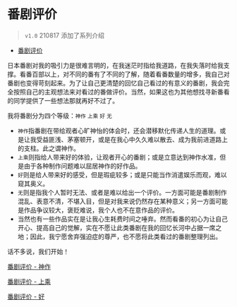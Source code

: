 # 番剧评价

> `v1.0` 210817 添加了系列介绍

- [番剧评价](#番剧评价)

日本番剧对我的吸引力是很难言明的，在我迷茫时指给我道路，在我失落时给我支撑。看番百部以上，对不同的番有了不同的了解，随着看番数量的增多，我自己对番剧也变得苛刻起来。为了让自己更清楚的回忆自己看过的有意义的番剧，我会完全按照自己的主观想法来对看过的番做评价。当然，如果这也为其他想找寻新番看的同学提供了一些想法那就再好不过了。

我将番剧分为四个等级：`神作` `上乘` `好` `无`
* `神作`指番剧在带给观者心旷神怡的体会时，还会潜移默化传递人生的道理。或是让我受益匪浅、茅塞顿开，或是在我心中久久难以散去、成为我前进道路上的支柱。此之谓神作。
* `上乘`则指给人带来好的体验，让观者开心的番剧；或是立意达到神作水准，但是由于各种制作问题难以屈居神作的好作品。
* `好`则是给人带来好的感受，但是瑕疵较多；或是只能当作消遣娱乐而观，难以窥其奥义。
* `无`则是指我个人暂时无法、或者是难以给出一个评价。一方面可能是番剧制作混乱、表意不清，不堪入目，但是对我来说仍然存在某种意义；另一方面可能是作品争议较大，褒贬难说，我个人也不在意作品的评价。
* 当然也有一些作品实在是让我心生耗费时间之唾弃。然而看番的初心为让自己开心、提高自己的觉解，实在不愿让此类番剧在我的回忆长河中占据一席之地；因此，我宁愿舍弃强迫症的尊严，也不愿将此类看过的番剧整理列出。

话不多说，我们开始！

[番剧评价 - 神作](./anime_rating_extraordinary.md)

[番剧评价 - 上乘](./anime_rating_great.md)

[番剧评价 - 好](./anime_rating_good.md)
